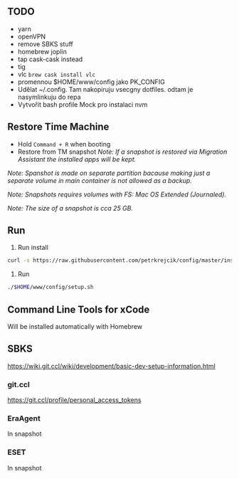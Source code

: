 ## TODO
- yarn
- openVPN
- remove SBKS stuff
- homebrew joplin
- tap cask-cask instead
- tig
- vlc `brew cask install vlc`
- promennou $HOME/www/config jako PK_CONFIG
- Udělat ~/.config. Tam nakopiruju vsecgny dotfiles. odtam je nasymlinkuju do repa
- Vytvořit bash profile Mock pro instalaci nvm

## Restore Time Machine
- Hold `Command + R` when booting
- Restore from TM snapshot
_Note: If a snapshot is restored via Migration Assistant the installed apps will be kept._

_Note: Spanshot is made on separate partition bacause making just a separate volume in main container is not allowed as a backup._

_Note: Snapshots requires volumes with FS: Mac OS Extended (Journaled)._

_Note: The size of a snapshot is cca 25 GB._

## Run
1. Run install
```sh
curl -s https://raw.githubusercontent.com/petrkrejcik/config/master/install.sh | bash
```
1. Run
```sh
./$HOME/www/config/setup.sh
```

## Command Line Tools for xCode
Will be installed automatically with Homebrew

## SBKS
https://wiki.git.ccl/wiki/development/basic-dev-setup-information.html
### git.ccl
https://git.ccl/profile/personal_access_tokens

### EraAgent
In snapshot

### ESET
In snapshot
